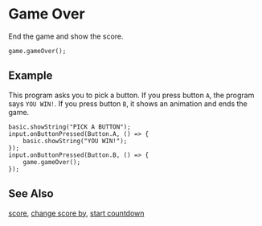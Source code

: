 # Game Over

End the game and show the score.

```sig
game.gameOver();
```

## Example

This program asks you to pick a button.
If you press button `A`, the program says `YOU WIN!`.
If you press button `B`, it shows an animation and ends the game.

```blocks
basic.showString("PICK A BUTTON");
input.onButtonPressed(Button.A, () => {
    basic.showString("YOU WIN!");
});
input.onButtonPressed(Button.B, () => {
    game.gameOver();
});
```

## See Also

[score](/reference/game/score),
[change score by](/reference/game/change-score-by), [start countdown](/reference/game/start-countdown)
